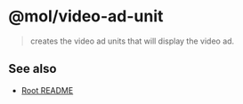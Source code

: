 # @mol/video-ad-unit

> creates the video ad units that will display the video ad.

## See also
* [Root README](../../README.md)